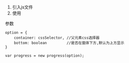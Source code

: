 1. 引入js文件
2. 使用

参数 
``` 
option = {
	container: cssSelector, //父元素css选择器
	bottom: boolean			//是否在窗体下方,默认为上方显示
}

var progress = new progress(option);
```